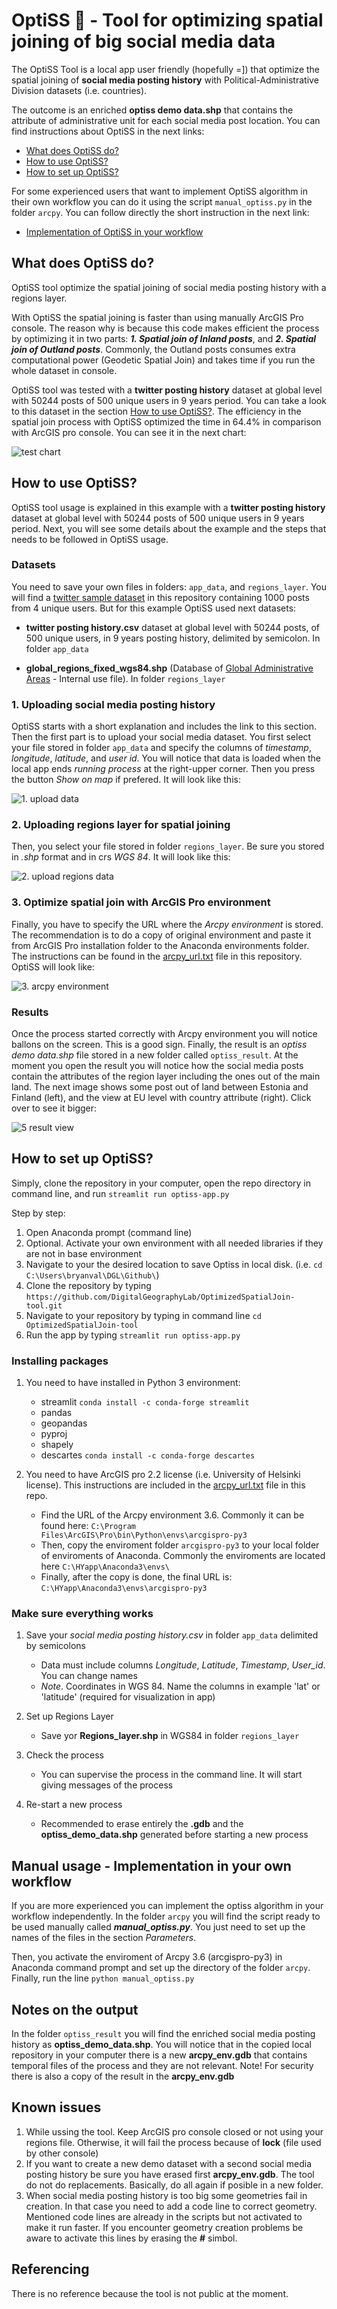 # OptiSS 🧐 - Tool for optimizing spatial joining of big social media data

The OptiSS Tool is a local app user friendly (hopefully =]) that optimize the spatial joining of **social media posting history** with Political-Administrative Division datasets (i.e. countries).

The outcome is an enriched **optiss demo data.shp** that contains the attribute of administrative unit for each social media post location. You can find instructions about OptiSS in the next links:

- [What does OptiSS do?](https://github.com/DigitalGeographyLab/OptimizedSpatialJoin-tool#what-does-optiss-do)
- [How to use OptiSS?](https://github.com/DigitalGeographyLab/OptimizedSpatialJoin-tool#how-to-use-optiss)
- [How to set up OptiSS?](https://github.com/DigitalGeographyLab/OptimizedSpatialJoin-tool#how-to-set-up-optiss)

For some experienced users that want to implement OptiSS algorithm in their own workflow you can do it using the script `manual_optiss.py` in the folder `arcpy`. You can follow directly the short instruction in the next link: 

- [Implementation of OptiSS in your workflow](https://github.com/DigitalGeographyLab/OptimizedSpatialJoin-tool#manual-usage---implementation-in-your-own-workflow)

## What does OptiSS do?

OptiSS tool optimize the spatial joining of social media posting history with a regions layer.

With OptiSS the spatial joining is faster than using manually ArcGIS Pro console. The reason why is because this code makes efficient the process by optimizing it in two parts: ***1. Spatial join of Inland posts***, and ***2. Spatial join of Outland posts***. Commonly, the Outland posts consumes extra computational power (Geodetic Spatial Join) and takes time if you run the whole dataset in console. 

OptiSS tool was tested with a **twitter posting history** dataset at global level with 50244 posts of 500 unique users in 9 years period. You can take a look to this dataset in the section [How to use OptiSS?](https://github.com/DigitalGeographyLab/OptimizedSpatialJoin-tool#how-to-use-optiss). The efficiency in the spatial join process with OptiSS optimized the time in 64.4% in comparison with ArcGIS pro console. You can see it in the next chart:

![test chart](png/test-chart.png)

## How to use OptiSS?

OptiSS tool usage is explained in this example with a **twitter posting history** dataset at global level with 50244 posts of 500 unique users in 9 years period.  Next, you will see some details about the example and the steps that needs to be followed in OptiSS usage.

### Datasets

You need to save your own files in folders: `app_data`, and `regions_layer`. You will find a [twitter sample dataset](https://github.com/DigitalGeographyLab/OptimizedSpatialJoin-tool/tree/main/app_data) in this repository containing 1000 posts from 4 unique users. But for this example OptiSS used next datasets:

- **twitter posting history.csv** dataset at global level with 50244 posts, of 500 unique users, in 9 years posting history, delimited by semicolon. In folder `app_data`

- **global_regions_fixed_wgs84.shp** (Database of [Global Administrative Areas](https://gadm.org/) - Internal use file). In folder `regions_layer`
 
### 1. Uploading social media posting history

OptiSS starts with a short explanation and includes the link to this section. Then the first part is to upload your social media dataset. You first select your file stored in folder `app_data` and specify the columns of *timestamp*, *longitude*, *latitude*, and *user id*. You will notice that data is loaded when the local app ends *running process* at the right-upper corner. Then you press the button *Show on map* if prefered. It will look like this:

![1. upload data](png/optiss1.png)

### 2. Uploading regions layer for spatial joining

Then, you select your file stored in folder `regions_layer`. Be sure you stored in *.shp* format and in crs *WGS 84*. It will look like this:

![2. upload regions data](png/optiss2.png)


### 3. Optimize spatial join with ArcGIS Pro environment

Finally, you have to specify the URL where the *Arcpy environment* is stored. The recommendation is to do a copy of original environment and paste it from ArcGIS Pro installation folder to the Anaconda environments folder. The instructions can be found in the [arcpy_url.txt](https://github.com/DigitalGeographyLab/OptimizedSpatialJoin-tool/blob/main/arcpy_url.txt) file in this repository. OptiSS will look like:

![3. arcpy environment](png/optiss3.png)

### Results
Once the process started correctly with Arcpy environment you will notice ballons on the screen. This is a good sign. Finally, the result is an *optiss demo data.shp* file stored in a new folder called `optiss_result`. At the moment you open the result you will notice how the social media posts contain the attributes of the region layer including the ones out of the main land. The next image shows some post out of land between Estonia and Finland (left), and the view at EU level with country attribute (right). Click over to see it bigger:

![5 result view](png/5_result.png)

## How to set up OptiSS?

Simply, clone the repository in your computer, open the repo directory in command line, and run `streamlit run optiss-app.py`
 
Step by step:
1. Open Anaconda prompt (command line)
2. Optional. Activate your own environment with all needed libraries if they are not in base environment
3. Navigate to your the desired location to save Optiss in local disk. (i.e. `cd C:\Users\bryanval\DGL\Github\`)
4. Clone the repository by typing `https://github.com/DigitalGeographyLab/OptimizedSpatialJoin-tool.git`
5. Navigate to your repository by typing in command line `cd OptimizedSpatialJoin-tool` 
6. Run the app by typing `streamlit run optiss-app.py`

### Installing packages

1. You need to have installed in Python 3 environment:

   * streamlit `conda install -c conda-forge streamlit`
   * pandas
   * geopandas
   * pyproj
   * shapely
   * descartes `conda install -c conda-forge descartes`

2. You need to have ArcGIS pro 2.2 license (i.e. University of Helsinki license). This instructions are included in the [arcpy_url.txt](https://github.com/DigitalGeographyLab/OptimizedSpatialJoin-tool/blob/main/arcpy_url.txt) file in this repo.

   * Find the URL of the Arcpy environment 3.6. Commonly it can be found here: `C:\Program Files\ArcGIS\Pro\bin\Python\envs\arcgispro-py3`
   * Then, copy the enviroment folder `arcgispro-py3` to your local folder of enviroments of Anaconda. Commonly the enviroments are located here `C:\HYapp\Anaconda3\envs\`
   * Finally, after the copy is done, the final URL is: `C:\HYapp\Anaconda3\envs\arcgispro-py3`

### Make sure everything works
 
1. Save your *social media posting history.csv* in folder `app_data` delimited by semicolons
   * Data must include columns *Longitude*, *Latitude*, *Timestamp*, *User_id*. You can change names
   * *Note*. Coordinates in WGS 84. Name the columns in example 'lat' or 'latitude' (required for visualization in app)
 
2. Set up Regions Layer
   * Save yor **Regions_layer.shp** in WGS84 in folder `regions_layer`
   
3. Check the process
   * You can supervise the process in the command line. It will start giving messages of the process
   
4. Re-start a new process
   * Recommended to erase entirely the **.gdb** and the **optiss_demo_data.shp** generated before starting a new process

## Manual usage - Implementation in your own workflow

If you are more experienced you can implement the optiss algorithm in your workflow independently. In the folder `arcpy` you will find the script ready to be used manually called ***manual_optiss.py***. You just need to set up the names of the files in the section *Parameters*. 

Then, you activate the enviroment of Arcpy 3.6 (arcgispro-py3) in Anaconda command prompt and set up the directory of the folder `arcpy`. Finally, run the line `python manual_optiss.py`

## Notes on the output

In the folder `optiss_result` you will find the enriched social media posting history as **optiss_demo_data.shp**.
You will notice that in the copied local repository in your computer there is a new **arcpy_env.gdb** that contains temporal files of the process and they are not relevant.
Note! For security there is also a copy of the result in the **arcpy_env.gdb**

## Known issues

1. While ussing the tool. Keep ArcGIS pro console closed or not using your regions file. Otherwise, it will fail the process because of **lock** (file used by other console)
2. If you want to create a new demo dataset with a second social media posting history be sure you have erased first **arcpy_env.gdb**. The tool do not do replacements. Basically, do all again if posible in a new folder.
3. When social media posting history is too big some geometries fail in creation. In that case you need to add a code line to correct geometry. Mentioned code lines are already in the scripts but not activated to make it run faster. If you encounter geometry creation problems be aware to activate this lines by erasing the **#** simbol.

## Referencing

There is no reference because the tool is not public at the moment.

